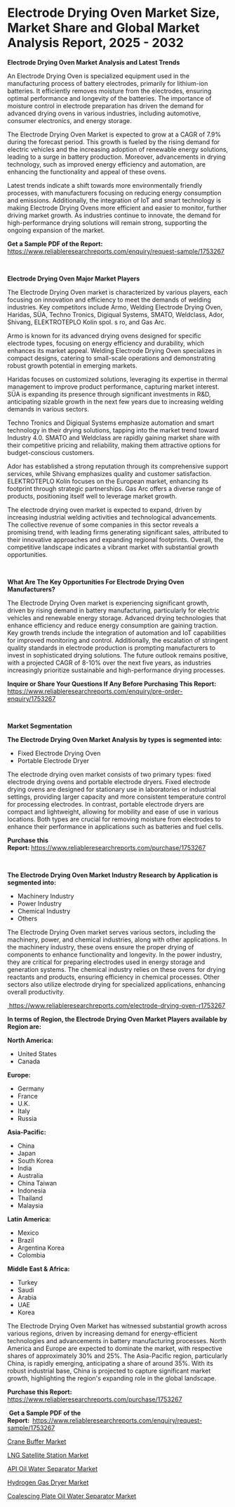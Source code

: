 <p><h1>Electrode Drying Oven Market Size, Market Share and Global Market Analysis Report, 2025 - 2032</h1></p><p><strong>Electrode Drying Oven Market Analysis and Latest Trends</strong></p>
<p><p>An Electrode Drying Oven is specialized equipment used in the manufacturing process of battery electrodes, primarily for lithium-ion batteries. It efficiently removes moisture from the electrodes, ensuring optimal performance and longevity of the batteries. The importance of moisture control in electrode preparation has driven the demand for advanced drying ovens in various industries, including automotive, consumer electronics, and energy storage.</p><p>The Electrode Drying Oven Market is expected to grow at a CAGR of 7.9% during the forecast period. This growth is fueled by the rising demand for electric vehicles and the increasing adoption of renewable energy solutions, leading to a surge in battery production. Moreover, advancements in drying technology, such as improved energy efficiency and automation, are enhancing the functionality and appeal of these ovens.</p><p>Latest trends indicate a shift towards more environmentally friendly processes, with manufacturers focusing on reducing energy consumption and emissions. Additionally, the integration of IoT and smart technology is making Electrode Drying Ovens more efficient and easier to monitor, further driving market growth. As industries continue to innovate, the demand for high-performance drying solutions will remain strong, supporting the ongoing expansion of the market.</p></p>
<p><strong>Get a Sample PDF of the Report:&nbsp;</strong> <a href="https://www.reliableresearchreports.com/enquiry/request-sample/1753267?utm_campaign=10&utm_medium=2&utm_source=Github&utm_content=ia&utm_term=18022025&utm_id=electrode-drying-oven">https://www.reliableresearchreports.com/enquiry/request-sample/1753267</a></p>
<p>&nbsp;</p>
<p><strong>Electrode Drying Oven Major Market Players</strong></p>
<p><p>The Electrode Drying Oven market is characterized by various players, each focusing on innovation and efficiency to meet the demands of welding industries. Key competitors include Armo, Welding Electrode Drying Oven, Haridas, SÜA, Techno Tronics, Digiqual Systems, SMATO, Weldclass, Ador, Shivang, ELEKTROTEPLO Kolín spol. s ro, and Gas Arc.</p><p>Armo is known for its advanced drying ovens designed for specific electrode types, focusing on energy efficiency and durability, which enhances its market appeal. Welding Electrode Drying Oven specializes in compact designs, catering to small-scale operations and demonstrating robust growth potential in emerging markets.</p><p>Haridas focuses on customized solutions, leveraging its expertise in thermal management to improve product performance, capturing market interest. SÜA is expanding its presence through significant investments in R&D, anticipating sizable growth in the next few years due to increasing welding demands in various sectors.</p><p>Techno Tronics and Digiqual Systems emphasize automation and smart technology in their drying solutions, tapping into the market trend toward Industry 4.0. SMATO and Weldclass are rapidly gaining market share with their competitive pricing and reliability, making them attractive options for budget-conscious customers.</p><p>Ador has established a strong reputation through its comprehensive support services, while Shivang emphasizes quality and customer satisfaction. ELEKTROTEPLO Kolín focuses on the European market, enhancing its footprint through strategic partnerships. Gas Arc offers a diverse range of products, positioning itself well to leverage market growth.</p><p>The electrode drying oven market is expected to expand, driven by increasing industrial welding activities and technological advancements. The collective revenue of some companies in this sector reveals a promising trend, with leading firms generating significant sales, attributed to their innovative approaches and expanding regional footprints. Overall, the competitive landscape indicates a vibrant market with substantial growth opportunities.</p></p>
<p>&nbsp;</p>
<p><strong>What Are The Key Opportunities For Electrode Drying Oven Manufacturers?</strong></p>
<p><p>The Electrode Drying Oven market is experiencing significant growth, driven by rising demand in battery manufacturing, particularly for electric vehicles and renewable energy storage. Advanced drying technologies that enhance efficiency and reduce energy consumption are gaining traction. Key growth trends include the integration of automation and IoT capabilities for improved monitoring and control. Additionally, the escalation of stringent quality standards in electrode production is prompting manufacturers to invest in sophisticated drying solutions. The future outlook remains positive, with a projected CAGR of 8-10% over the next five years, as industries increasingly prioritize sustainable and high-performance drying processes.</p></p>
<p><strong>Inquire or Share Your Questions If Any Before Purchasing This Report:</strong> <a href="https://www.reliableresearchreports.com/enquiry/pre-order-enquiry/1753267?utm_campaign=10&utm_medium=2&utm_source=Github&utm_content=ia&utm_term=18022025&utm_id=electrode-drying-oven">https://www.reliableresearchreports.com/enquiry/pre-order-enquiry/1753267</a></p>
<p>&nbsp;</p>
<p><strong>Market Segmentation</strong></p>
<p><strong>The Electrode Drying Oven Market Analysis by types is segmented into:</strong></p>
<p><ul><li>Fixed Electrode Drying Oven</li><li>Portable Electrode Dryer</li></ul></p>
<p><p>The electrode drying oven market consists of two primary types: fixed electrode drying ovens and portable electrode dryers. Fixed electrode drying ovens are designed for stationary use in laboratories or industrial settings, providing larger capacity and more consistent temperature control for processing electrodes. In contrast, portable electrode dryers are compact and lightweight, allowing for mobility and ease of use in various locations. Both types are crucial for removing moisture from electrodes to enhance their performance in applications such as batteries and fuel cells.</p></p>
<p><strong>Purchase this Report:&nbsp;</strong><a href="https://www.reliableresearchreports.com/purchase/1753267?utm_campaign=10&utm_medium=2&utm_source=Github&utm_content=ia&utm_term=18022025&utm_id=electrode-drying-oven">https://www.reliableresearchreports.com/purchase/1753267</a></p>
<p>&nbsp;</p>
<p><strong>The Electrode Drying Oven Market Industry Research by Application is segmented into:</strong></p>
<p><ul><li>Machinery Industry</li><li>Power Industry</li><li>Chemical Industry</li><li>Others</li></ul></p>
<p><p>The Electrode Drying Oven market serves various sectors, including the machinery, power, and chemical industries, along with other applications. In the machinery industry, these ovens ensure the proper drying of components to enhance functionality and longevity. In the power industry, they are critical for preparing electrodes used in energy storage and generation systems. The chemical industry relies on these ovens for drying reactants and products, ensuring efficiency in chemical processes. Other sectors also utilize electrode drying for specialized applications, enhancing overall productivity.</p></p>
<p><a href="https://www.reliableresearchreports.com/electrode-drying-oven-r1753267?utm_campaign=10&utm_medium=2&utm_source=Github&utm_content=ia&utm_term=18022025&utm_id=electrode-drying-oven">&nbsp;https://www.reliableresearchreports.com/electrode-drying-oven-r1753267</a></p>
<p><strong>In terms of Region, the Electrode Drying Oven Market Players available by Region are:</strong></p>
<p>
    <p> <strong> North America: </strong>
        <ul>
            <li>United States</li>
            <li>Canada</li>
        </ul>
        </p> 
    <p> <strong> Europe: </strong>
        <ul>
            <li>Germany</li>
            <li>France</li>
            <li>U.K.</li>
            <li>Italy</li>
            <li>Russia</li>
        </ul>
        </p> 
    <p> <strong> Asia-Pacific: </strong>
        <ul>
            <li>China</li>
            <li>Japan</li>
            <li>South Korea</li>
            <li>India</li>
            <li>Australia</li>
            <li>China Taiwan</li>
            <li>Indonesia</li>
            <li>Thailand</li>
            <li>Malaysia</li>
        </ul>
        </p> 
    <p> <strong> Latin America: </strong>
        <ul>
            <li>Mexico</li>
            <li>Brazil</li>
            <li>Argentina Korea</li>
            <li>Colombia</li>
        </ul>
        </p> 
    <p> <strong> Middle East & Africa: </strong>
        <ul>
            <li>Turkey</li>
            <li>Saudi</li>
            <li>Arabia</li>
            <li>UAE</li>
            <li>Korea</li>
        </ul>
    </p>
    </p>
<p><p>The Electrode Drying Oven Market has witnessed substantial growth across various regions, driven by increasing demand for energy-efficient technologies and advancements in battery manufacturing processes. North America and Europe are expected to dominate the market, with respective shares of approximately 30% and 25%. The Asia-Pacific region, particularly China, is rapidly emerging, anticipating a share of around 35%. With its robust industrial base, China is projected to capture significant market growth, highlighting the region's expanding role in the global landscape.</p></p>
<p><strong>Purchase this Report: </strong><a href="https://www.reliableresearchreports.com/purchase/1753267?utm_campaign=10&utm_medium=2&utm_source=Github&utm_content=ia&utm_term=18022025&utm_id=electrode-drying-oven">https://www.reliableresearchreports.com/purchase/1753267</a></p>
<p>&nbsp;<strong>Get a Sample PDF of the Report:&nbsp;&nbsp;</strong><a href="https://www.reliableresearchreports.com/enquiry/request-sample/1753267?utm_campaign=10&utm_medium=2&utm_source=Github&utm_content=ia&utm_term=18022025&utm_id=electrode-drying-oven">https://www.reliableresearchreports.com/enquiry/request-sample/1753267</a></p>
<p><strong></strong></p>
<p><p><a href="https://github.com/boyermaragaret8392/Market-Research-Report-List-1/blob/main/crane-buffer-market.md?utm_campaign=10&utm_medium=2&utm_source=Github&utm_content=ia&utm_term=18022025&utm_id=electrode-drying-oven">Crane Buffer Market</a></p><p><a href="https://github.com/barnickclara79/Market-Research-Report-List-1/blob/main/lng-satellite-station-market.md?utm_campaign=10&utm_medium=2&utm_source=Github&utm_content=ia&utm_term=18022025&utm_id=electrode-drying-oven">LNG Satellite Station Market</a></p><p><a href="https://github.com/tselahiara/Market-Research-Report-List-1/blob/main/api-oil-water-separator-market.md?utm_campaign=10&utm_medium=2&utm_source=Github&utm_content=ia&utm_term=18022025&utm_id=electrode-drying-oven">API Oil Water Separator Market</a></p><p><a href="https://github.com/waverlyam689/Market-Research-Report-List-1/blob/main/hydrogen-gas-dryer-market.md?utm_campaign=10&utm_medium=2&utm_source=Github&utm_content=ia&utm_term=18022025&utm_id=electrode-drying-oven">Hydrogen Gas Dryer Market</a></p><p><a href="https://github.com/anuellaruska/Market-Research-Report-List-1/blob/main/coalescing-plate-oil-water-separator-market.md?utm_campaign=10&utm_medium=2&utm_source=Github&utm_content=ia&utm_term=18022025&utm_id=electrode-drying-oven">Coalescing Plate Oil Water Separator Market</a></p></p>